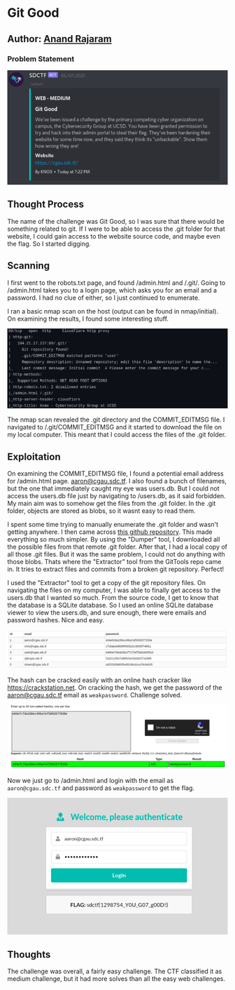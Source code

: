 # Git Good

## Author: [Anand Rajaram](https://github.com/anandrajaram21)

### Problem Statement

![challenge picture](challenge.png)

## Thought Process

The name of the challenge was Git Good, so I was sure that there would be something related to git. If I were to be able to access the .git folder for that website, I could gain access to the website source code, and maybe even the flag. So I started digging.

## Scanning

I first went to the robots.txt page, and found /admin.html and /.git/. Going to /admin.html takes you to a login page, which asks you for an email and a password. I had no clue of either, so I just continued to enumerate.

I ran a basic nmap scan on the host (output can be found in nmap/initial). On examining the results, I found some interesting stuff.

![nmap scan](nmapscan.png)

The nmap scan revealed the .git directory and the COMMIT_EDITMSG file. I navigated to /.git/COMMIT_EDITMSG and it started to download the file on my local computer. This meant that I could access the files of the .git folder.  

## Exploitation

On examining the COMMIT_EDITMSG file, I found a potential email address for /admin.html page. aaron@cgau.sdc.tf. I also found a bunch of filenames, but the one that immediately caught my eye was users.db. But I could not access the users.db file just by navigating to /users.db, as it said forbidden. My main aim was to somehow get the files from the .git folder. In the .git folder, objects are stored as blobs, so it wasnt easy to read them.

I spent some time trying to manually enumerate the .git folder and wasn't getting anywhere. I then came across [this github repository](https://github.com/internetwache/GitTools). This made everything so much simpler. By using the "Dumper" tool, I downloaded all the possible files from that remote .git folder. After that, I had a local copy of all those .git files. But it was the same problem, I could not do anything with those blobs. Thats where the "Extractor" tool from the GitTools repo came in. It tries to extract files and commits from a broken git repository. Perfect!  

I used the "Extractor" tool to get a copy of the git repository files. On navigating the files on my computer, I was able to finally get access to the users.db that I wanted so much. From the source code, I get to know that the database is a SQLite database. So I used an online SQLite database viewer to view the users.db, and sure enough, there were emails and password hashes. Nice and easy.

![database](db.png)

The hash can be cracked easily with an online hash cracker like https://crackstation.net. On cracking the hash, we get the password of the aaron@cgau.sdc.tf email as `weakpassword`. Challenge solved.

![hash](hash.png)

Now we just go to /admin.html and login with the email as `aaron@cgau.sdc.tf` and password as `weakpassword` to get the flag.

![flag](flag.png)

## Thoughts

The challenge was overall, a fairly easy challenge. The CTF classified it as medium challenge, but it had more solves than all the easy web challenges.
